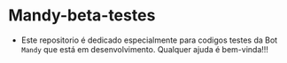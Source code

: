 # Mandy-beta-testes
 
- Este repositorio é dedicado especialmente para codigos testes da Bot ``Mandy`` que está em desenvolvimento. Qualquer ajuda é bem-vinda!!!
